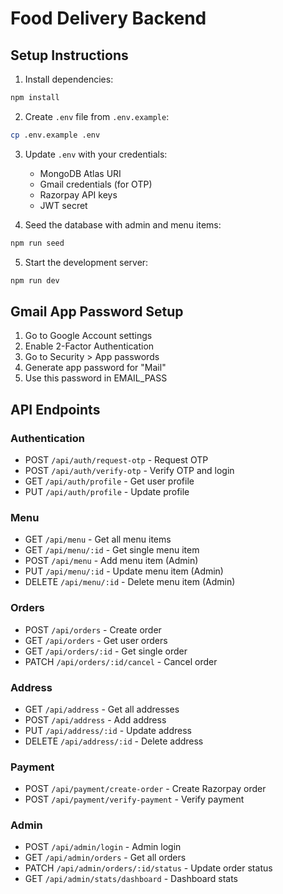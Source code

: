 # Food Delivery Backend

## Setup Instructions

1. Install dependencies:
```bash
npm install
```

2. Create `.env` file from `.env.example`:
```bash
cp .env.example .env
```

3. Update `.env` with your credentials:
   - MongoDB Atlas URI
   - Gmail credentials (for OTP)
   - Razorpay API keys
   - JWT secret

4. Seed the database with admin and menu items:
```bash
npm run seed
```

5. Start the development server:
```bash
npm run dev
```

## Gmail App Password Setup

1. Go to Google Account settings
2. Enable 2-Factor Authentication
3. Go to Security > App passwords
4. Generate app password for "Mail"
5. Use this password in EMAIL_PASS

## API Endpoints

### Authentication
- POST `/api/auth/request-otp` - Request OTP
- POST `/api/auth/verify-otp` - Verify OTP and login
- GET `/api/auth/profile` - Get user profile
- PUT `/api/auth/profile` - Update profile

### Menu
- GET `/api/menu` - Get all menu items
- GET `/api/menu/:id` - Get single menu item
- POST `/api/menu` - Add menu item (Admin)
- PUT `/api/menu/:id` - Update menu item (Admin)
- DELETE `/api/menu/:id` - Delete menu item (Admin)

### Orders
- POST `/api/orders` - Create order
- GET `/api/orders` - Get user orders
- GET `/api/orders/:id` - Get single order
- PATCH `/api/orders/:id/cancel` - Cancel order

### Address
- GET `/api/address` - Get all addresses
- POST `/api/address` - Add address
- PUT `/api/address/:id` - Update address
- DELETE `/api/address/:id` - Delete address

### Payment
- POST `/api/payment/create-order` - Create Razorpay order
- POST `/api/payment/verify-payment` - Verify payment

### Admin
- POST `/api/admin/login` - Admin login
- GET `/api/admin/orders` - Get all orders
- PATCH `/api/admin/orders/:id/status` - Update order status
- GET `/api/admin/stats/dashboard` - Dashboard stats
